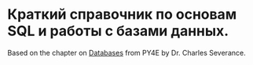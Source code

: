 # Краткий справочник по основам SQL и работы с базами данных.

Based on the chapter on [Databases](https://www.py4e.com/lessons/database#) from PY4E by Dr. Charles Severance.
